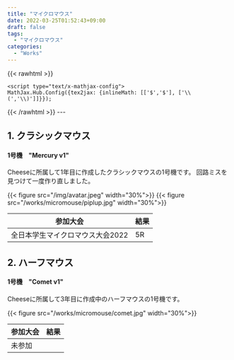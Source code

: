 ```yaml
---
title: "マイクロマウス"
date: 2022-03-25T01:52:43+09:00
draft: false
tags:
  - "マイクロマウス"
categories:
  - "Works"
---
```


<!--more-->

{{< rawhtml >}}
<script src="https://cdnjs.cloudflare.com/ajax/libs/mathjax/2.7.4/MathJax.js?config=TeX-AMS-MML_HTMLorMML"></script>
    <script type="text/x-mathjax-config">
    MathJax.Hub.Config({tex2jax: {inlineMath: [['$','$'], ['\\(','\\)']]}});
</script>
{{< /rawhtml >}}
---

## 1. クラシックマウス 
#### 1号機　"Mercury v1"
Cheeseに所属して1年目に作成したクラシックマウスの1号機です。
回路ミスを見つけて一度作り直しました。

{{< figure src="/img/avatar.jpeg" width="30%">}}
{{< figure src="/works/micromouse/piplup.jpg" width="30%">}}

|  参加大会  |  結果     |
| ---- |----|
|  全日本学生マイクロマウス大会2022  | 5R |

## 2. ハーフマウス
#### 1号機　"Comet v1"
Cheeseに所属して3年目に作成中のハーフマウスの1号機です。

{{< figure src="/works/micromouse/comet.jpg" width="30%">}}

|  参加大会  |  結果     |
| ---- |----|
|  未参加  |  |